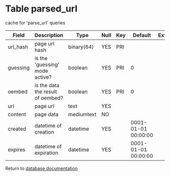 Table parsed_url
===========
cache for &#039;parse_url&#039; queries

| Field | Description | Type | Null | Key | Default | Extra |
| ----- | ----------- | ---- | ---- | --- | ------- | ----- |
| url_hash | page url hash | binary(64) | YES | PRI |  |  |    
| guessing | is the &#039;guessing&#039; mode active? | boolean | YES | PRI | 0 |  |    
| oembed | is the data the result of oembed? | boolean | YES | PRI | 0 |  |    
| url | page url | text | YES |  |  |  |    
| content | page data | mediumtext | NO |  |  |  |    
| created | datetime of creation | datetime | YES |  | 0001-01-01 00:00:00 |  |    
| expires | datetime of expiration | datetime | YES |  | 0001-01-01 00:00:00 |  |    

Return to [database documentation](help/database)
